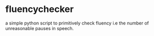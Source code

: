 # fluencychecker
a simple python script to primitively check fluency i.e the number of unreasonable pauses in speech.
